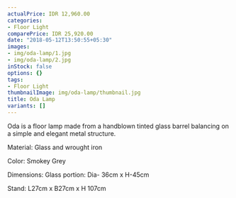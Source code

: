 ```yaml
---
actualPrice: IDR 12,960.00
categories:
- Floor Light
comparePrice: IDR 25,920.00
date: "2018-05-12T13:50:55+05:30"
images:
- img/oda-lamp/1.jpg
- img/oda-lamp/2.jpg
inStock: false
options: {}
tags:
- Floor Light
thumbnailImage: img/oda-lamp/thumbnail.jpg
title: Oda Lamp
variants: []
---
```


Oda is a floor lamp made from a handblown tinted glass barrel balancing on a simple and elegant metal structure.

Material: Glass and wrought iron

Color: Smokey Grey

Dimensions: Glass portion: Dia- 36cm x H-45cm

Stand: L27cm x B27cm x H 107cm